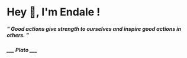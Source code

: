 <h1 title="head"> Hey 👋, I'm Endale !</h1>

**<h5><i>" Good actions give strength to ourselves and inspire good actions in others. "</i></h5>**

*<b>___ Plato ___</b>*
